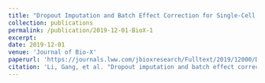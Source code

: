 ```yaml
---
title: "Dropout Imputation and Batch Effect Correction for Single-Cell RNA-seq Data"
collection: publications
permalink: /publication/2019-12-01-BioX-1
excerpt: 
date: 2019-12-01
venue: 'Journal of Bio-X'
paperurl: 'https://journals.lww.com/jbioxresearch/Fulltext/2019/12000/Dropout_imputation_and_batch_effect_correction_for.4.aspx'
citation: 'Li, Gang, et al. "Dropout imputation and batch effect correction for single-cell RNA sequencing data." <i>Journal of Bio-X Research </i> 2.4 (2019): 169-177.'
---
```

